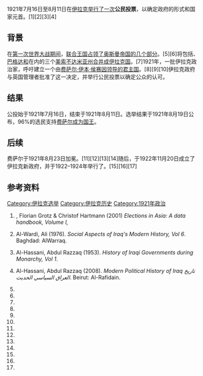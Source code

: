 1921年7月16日至8月11日在[伊拉克举行了一次](https://zh.wikipedia.org/wiki/美索不达米亚托管地 "wikilink")**公民投票**，以确定政府的形式和国家元首。\[1\]\[2\]\[3\]\[4\]

## 背景

在[第一次世界大战期间](../Page/第一次世界大战.md "wikilink")，[联合王国占领了](https://zh.wikipedia.org/wiki/联合王国 "wikilink")[奥斯曼帝国的几个部分](../Page/奥斯曼帝国.md "wikilink")。\[5\]\[6\]将包括、[巴格达和](../Page/巴格达州.md "wikilink")在内的三个[美索不达米亚](../Page/美索不达米亚.md "wikilink")[州合并成](../Page/州_\(奥斯曼帝国\).md "wikilink")[伊拉克国](../Page/伊拉克.md "wikilink")。\[7\]1921年，一批伊拉克政治家，呼吁建立一个由[费萨尔·伊本·侯赛因领导的君主国](https://zh.wikipedia.org/wiki/费萨尔·伊本·侯赛因 "wikilink")。\[8\]\[9\]\[10\]伊拉克政府与英国管理者批准了这一决定，并举行公民投票以确定公众的认可。

## 结果

公投始于1921年7月16日，结束于1921年8月11日。选举结果于1921年8月19日公布，96%的选民支持[费萨尔成为国王](../Page/费萨尔一世.md "wikilink")。

## 后续

费萨尔于1921年8月23日加冕。\[11\]\[12\]\[13\]\[14\]随后，于1922年11月20日成立了伊拉克新政府，并于1922–1924年举行了。\[15\]\[16\]\[17\]

## 参考资料

[Category:伊拉克选举](https://zh.wikipedia.org/wiki/Category:伊拉克选举 "wikilink")
[Category:伊拉克历史](https://zh.wikipedia.org/wiki/Category:伊拉克历史 "wikilink")
[Category:1921年政治](https://zh.wikipedia.org/wiki/Category:1921年政治 "wikilink")

1.  , Florian Grotz & Christof Hartmann (2001) *Elections in Asia: A
    data handbook, Volume I,*

2.  Al-Wardi, Ali (1976). *Social Aspects of Iraq's Modern History, Vol
    6*. Baghdad: AlWarraq.

3.  Al-Hassani, Abdul Razzaq (1953). *History of Iraqi Governments
    during Monarchy, Vol 1*.

4.  Al-Hassani, Abdul Razzaq (2008). *Modern Political History of Iraq
    تاريخ العراق السياسي الحديث*. Beirut: Al-Rafidain.

5.
6.
7.

8.
9.
10.
11.
12.
13.
14.
15.
16.
17.